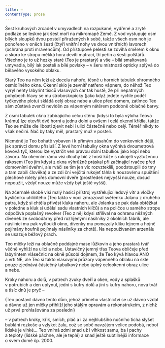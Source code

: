 ```yaml
---
title: —
contentType: prose
---
```


Šest kruhových zrcadel v umyvadlech na rozpukané, vydřené a zryté podlaze se leskne jak šest moří na mikromapě Země. Z vod vystupuje osm bílých sloupků dvou postelí přiražených k sobě, takže všech osm noh je ponořeno v oněch šesti (čtyři vnitřní nohy ve dvou vnitřních) lavorech (ochrana proti mravencům). Od přístupové pelesti se zdvihá směrem k oknu a skoro ke stropu měkká hora devíti matrací, tří peřin a šesti polštářů. Všechno je to už hezky staré (Teo je prastarý) a vše – bílá smaltovaná umyvadla, bílý lak postelí a bílé povlaky – v šeru místnosti opticky splývá do bělavého vysokého oblaku.

Starý Teo na něm leží až docela nahoře, těsně u horních tabulek ohromného osmidílného okna. Okenní sklo je zevnitř natřeno vápnem, do něhož Teo vyryl nehty labyrint tisíců vlasových čar tak hustě, že při nepatrných pohybech hlavy se mu stroboskopicky (jako když jedete rychle podél tyčkového plotu) skládá celý obraz nebe a ulice před domem, zatímco Teo sám zůstává zvenčí neviděn za vápenným nátěrem podobně oblačné barvy.

Z osmi tabulek okna zabírajícího celou stěnu (kdysi to byla výloha Teova krámu) lze otevřít dvě horní a jednu dolní a ovšem i celá okenní křídla, takže Teo se může dle libosti zjevit nebi i ulici částečně nebo celý. Téměř nikdy to však nečiní. Nač by taky měl, prastarý muž v posteli.

Nicméně je Teo bohatě vybaven i k přímým zásahům do venkovních dějů, jak správci domu přísluší. Z levé horní tabulky okna vyčnívá dvoumetrová kovová tyč, kterou lze vystrčit ven pravou dolní tabulkou jako kopí nebo závoru. Na okenním rámu visí dlouhý bič z hroší kůže s rukojetí vyztuženou rákosem (Teo jím kdysi z okna výhrůžně práskal při začínající rvačce před domovními dveřmi, ale rváči se tím jen víc rozvzteklili, poodstoupili do tmy a tam zabili člověka) a ze zdi ční vejčitá rukojeť táhla k nouzovému spuštění plechové rolety přes domovní dveře (prostředek nejvyšší nouze, dosud nepoužit, vždyť nouze může vždy být ještě vyšší).

Na zčernalé skobě visí malý hasicí přístroj vystřelující ledový vítr a vločky kysličníku uhličitého (Teo takto v noci zmrazoval svěřenku Jolanu z druhého patra, když si chtěla přivést kluka nahoru, ale Jolanka se pak dala obtěžkat v poledne a kluk si udělal sadu vlastních klíčů) a na poličce u samého stropu odpočívá poplašný revolver (Teo z něj kdysi střílíval na ochranu něžných dívenek ze svobodárny před rozříjenými násilníky z okolních fabrik, ale násilníci mu pak vytloukli okno, dívenky mu pomazaly kliku lejnem a hojně pojímány houfně pojímaly násilníky za chotě). Na nepoužívaném arzenálu se usazuje béžový prach.

Teo mlčky leží na oblačně poddajné mase lůžkovin a jeho prastará tvář věčně vyhlíží na ulici a nebe. Ustavičný jemný třas Teova obličeje před labyrintem vlásečnic na okně působí dojmem, že Teo kývá hlavou ANO a vrtí NE, ale Teo si takto vlasovými průzory vápenného oblaku na skle pouze zjednává částečný tabulkový nebo úplný celookenní obraz ulice a nebe.

Kroky nahoru a dolů, v patrech zvuky dveří a oken, vody a splašků v potrubích a den uplynul, jedni s kufry dolů a jiní s kufry nahoru, nová tvář a tisíc dnů je pryč –

(Teo postavil dávno tento dům, jehož přímého vlastnictví se už dávno vzdal a dávno už jen mlčky přihlíží jeho stálým opravám a rekonstrukcím, z nichž už prvá prohlašována za poslední)

– v patrech kroky, křik, smích, pláč a i za nejhlubšího nočního ticha slyšet bublání rozkoše a vzlykot žalu, což se sobě navzájem velice podobá, neboť lidské je vlhké… Teo vnímá zdmi snad už i vlhkost samu, ba i pachy a teploty (lidské páchne, ale je teplé) a snad ještě subtilnější informace o svém domě čp. 2000.
